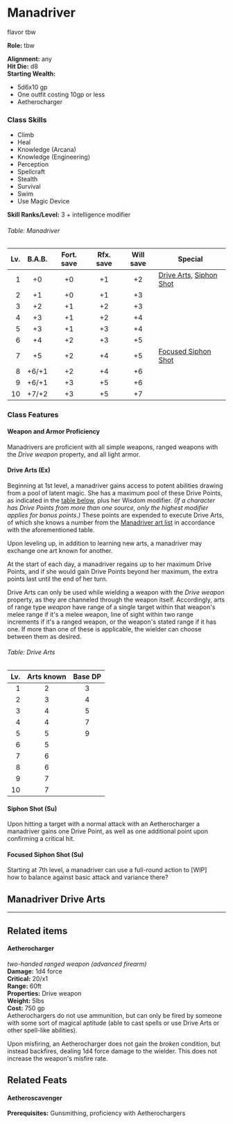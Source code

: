 # Manadriver
flavor tbw

**Role:** tbw

**Alignment:** any  
**Hit Die:** d8  
**Starting Wealth:**
- 5d6x10 gp
- One outfit costing 10gp or less
- Aetherocharger

### Class Skills
- Climb
- Heal
- Knowledge (Arcana)
- Knowledge (Engineering)
- Perception
- Spellcraft
- Stealth
- Survival
- Swim
- Use Magic Device

**Skill Ranks/Level:** 3 + intelligence modifier  

###### Table: Manadriver
Lv.|B.A.B.|Fort. save|Rfx. save|Will save|Special
-:|:-:|:-:|:-:|:-:|-
1|+0|+0|+1|+2|[Drive Arts](#drive-arts-ex), [Siphon Shot](#siphon-shot-su)
2|+1|+0|+1|+3|
3|+2|+1|+2|+3|
4|+3|+1|+2|+4|
5|+3|+1|+3|+4|
6|+4|+2|+3|+5|
7|+5|+2|+4|+5|[Focused Siphon Shot](#focused-siphon-shot-su)
8|+6/+1|+2|+4|+6|
9|+6/+1|+3|+5|+6|
10|+7/+2|+3|+5|+7|
<!--
11|+8/+3|+|+|+|
12|+9/+4|+|+|+|
13|+9/+4|+|+|+|
14|+10/+5|+|+|+|
15|+11/+6/+1|+|+|+|
16|+12/+7/+2|+|+|+|
17|+12/+7/+2|+|+|+|
18|+13/+8/+3|+|+|+|
19|+14/+9/+4|+|+|+|
20|+15/+10/+5|+|+|+|
<!---->

### Class Features
#### Weapon and Armor Proficiency
Manadrivers are proficient with all simple weapons, ranged weapons with the *Drive weapon* property, and all light armor.

#### Drive Arts (Ex)
Beginning at 1st level, a manadriver gains access to potent abilities drawing from a pool of latent magic. She has a maximum pool of these Drive Points, as indicated in the [table below](#table-drive-arts), plus her Wisdom modifier. *(If a character has Drive Points from more than one source, only the highest modifier applies for bonus points.)* These points are expended to execute Drive Arts, of which she knows a number from the [Manadriver art list](#manadriver-drive-arts) in accordance with the aforementioned table.

Upon leveling up, in addition to learning new arts, a manadriver may exchange one art known for another.

At the start of each day, a manadriver regains up to her maximum Drive Points, and if she would gain Drive Points beyond her maximum, the extra points last until the end of her turn.

Drive Arts can only be used while wielding a weapon with the *Drive weapon* property, as they are channeled through the weapon itself. Accordingly, arts of range type *weapon* have range of a single target within that weapon's melee range if it's a melee weapon, line of sight within two range increments if it's a ranged weapon, or the weapon's stated range if it has one. If more than one of these is applicable, the wielder can choose between them as desired.


###### Table: Drive Arts
Lv.|Arts known|Base DP
-:|:-:|:-:
1|2|3
2|3|4
3|4|5
4|4|7
5|5|9
6|5
7|6
8|6
9|7
10|7
<!--
11|
12|
13|
14|
15|
16|
17|
18|
19|
20|
<-->

#### Siphon Shot (Su)
Upon hitting a target with a normal attack with an Aetherocharger a manadriver gains one Drive Point, as well as one additional point upon confirming a critical hit.

#### Focused Siphon Shot (Su)
Starting at 7th level, a manadriver can use a full-round action to [WIP]  
how to balance against basic attack and variance there?


## Manadriver Drive Arts
---
## Related items
#### Aetherocharger
*two-handed ranged weapon (advanced firearm)*  
**Damage:** 1d4 force  
**Critical:** 20/x1  
**Range:** 60ft  
**Properties:** Drive weapon  
**Weight:** 5lbs  
**Cost:** 750 gp  
Aetherochargers do not use ammunition, but can only be fired by someone with some sort of magical aptitude (able to cast spells or use Drive Arts or other spell-like abilities).

Upon misfiring, an Aetherocharger does not gain the *broken* condition, but instead backfires, dealing 1d4 force damage to the wielder. This does not increase the weapon's misfire rate.

## Related Feats

#### Aetheroscavenger
**Prerequisites:** Gunsmithing, proficiency with Aetherochargers
